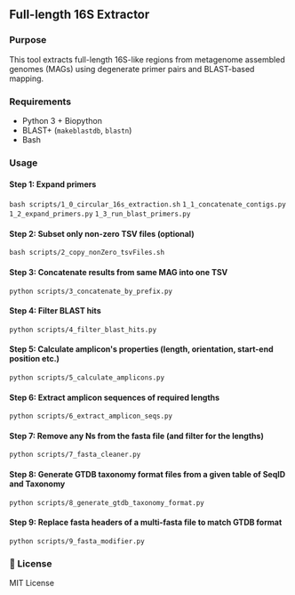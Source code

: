 ## Full-length 16S Extractor

### Purpose

This tool extracts full-length 16S-like regions from metagenome assembled genomes (MAGs) using degenerate primer pairs and BLAST-based mapping.

### Requirements

- Python 3 + Biopython
- BLAST+ (`makeblastdb`, `blastn`)
- Bash

### Usage

#### Step 1: Expand primers
`bash scripts/1_0_circular_16s_extraction.sh`
    `1_1_concatenate_contigs.py`
    `1_2_expand_primers.py`
    `1_3_run_blast_primers.py`

#### Step 2: Subset only non-zero TSV files (optional)
`bash scripts/2_copy_nonZero_tsvFiles.sh`

#### Step 3: Concatenate results from same MAG into one TSV
`python scripts/3_concatenate_by_prefix.py`

#### Step 4: Filter BLAST hits
`python scripts/4_filter_blast_hits.py`

#### Step 5: Calculate amplicon's properties (length, orientation, start-end position etc.)
`python scripts/5_calculate_amplicons.py`

#### Step 6: Extract amplicon sequences of required lengths
`python scripts/6_extract_amplicon_seqs.py`

#### Step 7: Remove any Ns from the fasta file (and filter for the lengths)
`python scripts/7_fasta_cleaner.py`

#### Step 8: Generate GTDB taxonomy format files from a given table of SeqID and Taxonomy
`python scripts/8_generate_gtdb_taxonomy_format.py`

#### Step 9: Replace fasta headers of a multi-fasta file to match GTDB format
`python scripts/9_fasta_modifier.py`


### 📜 License

MIT License